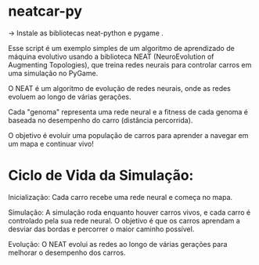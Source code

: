 # neatcar-py

-> Instale as bibliotecas neat-python e pygame .

Esse script é um exemplo simples de um algoritmo de aprendizado de máquina evolutivo usando a biblioteca NEAT (NeuroEvolution of Augmenting Topologies), que treina redes neurais para controlar carros em uma simulação no PyGame. 

O NEAT é um algoritmo de evolução de redes neurais, onde as redes evoluem ao longo de várias gerações. 

Cada "genoma" representa uma rede neural e a fitness de cada genoma é baseada no desempenho do carro (distância percorrida). 

O objetivo é evoluir uma população de carros para aprender a navegar em um mapa e continuar vivo!

# Ciclo de Vida da Simulação:

Inicialização: Cada carro recebe uma rede neural e começa no mapa.

Simulação: A simulação roda enquanto houver carros vivos, e cada carro é controlado pela sua rede neural. O objetivo é que os carros aprendam a desviar das bordas e percorrer o maior caminho possível.

Evolução: O NEAT evolui as redes ao longo de várias gerações para melhorar o desempenho dos carros.
